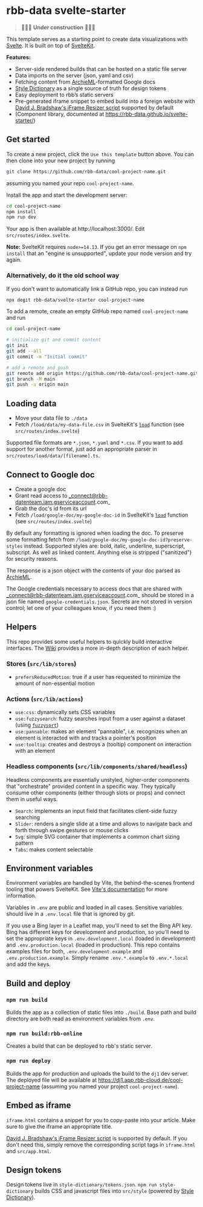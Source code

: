 # rbb-data svelte-starter

> 🚧🚧🚧 **Under construction** 🚧🚧🚧

This template serves as a starting point to create data visualizations with [Svelte](https://svelte.dev/). It is built on top of [SvelteKit](https://kit.svelte.dev/).

**Features:**

- Server-side rendered builds that can be hosted on a static file server
- Data imports on the server (json, yaml and csv)
- Fetching content from [ArchieML](http://archieml.org)-formatted Google docs
- [Style Dictionary](https://amzn.github.io/style-dictionary/#/) as a single source of truth for design tokens
- Easy deployment to rbb’s static servers
- Pre-generated iframe snippet to embed build into a foreign website with [David J. Bradshaw's iFrame Resizer script](https://github.com/davidjbradshaw/iframe-resizer) supported by default
- (Component library, documented at https://rbb-data.github.io/svelte-starter/)

## Get started

To create a new project, click the `Use this template` button above. You can then clone into your new project by running

```bash
git clone https://github.com/rbb-data/cool-project-name.git
```

assuming you named your repo `cool-project-name`.

Install the app and start the development server:

```bash
cd cool-project-name
npm install
npm run dev
```

Your app is then available at http://localhost:3000/. Edit `src/routes/index.svelte`.

**Note:** SvelteKit requires `node>=14.13`. If you get an error message on `npm install` that an "engine is unsupported", update your node version and try again.

### Alternatively, do it the old school way

If you don't want to automatically link a GitHub repo, you can instead run

```bash
npx degit rbb-data/svelte-starter cool-project-name
```

To add a remote, create an empty GitHub repo named `cool-project-name` and run

```bash
cd cool-project-name

# initialize git and commit content
git init
git add --all
git commit -m "Initial commit"

# add a remote and push
git remote add origin https://github.com/rbb-data/cool-project-name.git
git branch -M main
git push -u origin main
```

## Loading data

- Move your data file to `./data`
- Fetch `/load/data/my-data-file.csv` in SvelteKit's [`load`](https://kit.svelte.dev/docs#loading) function (see `src/routes/index.svelte`)

Supported file formats are `*.json`, `*.yaml` and `*.csv`. If you want to add support for another format, just add an appropriate parser in `src/routes/load/data/[filename].ts`.

## Connect to Google doc

- Create a google doc
- Grant read access to _connect@rbb-datenteam.iam.gserviceaccount.com_
- Grab the doc's id from its url
- Fetch `/load/google-doc/my-google-doc-id` in SvelteKit's [`load`](https://kit.svelte.dev/docs#loading) function (see `src/routes/index.svelte`)

By default any formatting is ignored when loading the doc. To preserve some formatting fetch from `/load/google-doc/my-google-doc-id?preserve-styles` instead. Supported styles are: bold, italic, underline, superscript, subscript. As well as linked content. Anything else is stripped ("sanitized") for security reasons.

The response is a json object with the contents of your doc parsed as [ArchieML](http://archieml.org).

The Google credentials necessary to access docs that are shared with _connect@rbb-datenteam.iam.gserviceaccount.com_ should be stored in a json file named `google-credentials.json`. Secrets are not stored in version control; let one of your colleagues know, if you need them :)

## Helpers

This repo provides some useful helpers to quickly build interactive interfaces. The [Wiki](https://github.com/rbb-data/svelte-starter/wiki) provides a more in-depth description of each helper.

### Stores (`src/lib/stores`)

- `prefersReducedMotion`: true if a user has requested to minimize the amount of non-essential motion

### Actions (`src/lib/actions`)

- `use:css`: dynamically sets CSS variables
- `use:fuzzysearch`: fuzzy searches input from a user against a dataset (using [`fuzzysort`](https://github.com/farzher/fuzzysort))
- `use:pannable`: makes an element "pannable", i.e. recognizes when an element is interacted with and tracks a pointer's position
- `use:tooltip`: creates and destroys a (tooltip) component on interaction with an element

### Headless components (`src/lib/components/shared/headless`)

Headless components are essentially unstyled, higher-order components that "orchestrate" provided content in a specific way. They typically consume other components (either through slots or props) and connect them in useful ways.

- `Search`: implements an input field that facilitates client-side fuzzy searching
- `Slider`: renders a single slide at a time and allows to navigate back and forth through swipe gestures or mouse clicks
- `Svg`: simple SVG container that implements a common chart sizing pattern
- `Tabs`: makes content selectable

## Environment variables

Environment variables are handled by Vite, the behind-the-scenes frontend tooling that powers SvelteKit. See [Vite's documentation](https://vitejs.dev/guide/env-and-mode.html) for more information.

Variables in `.env` are public and loaded in all cases. Sensitive variables should live in a `.env.local` file that is ignored by git.

If you use a Bing layer in a Leaflet map, you'll need to set the Bing API key. Bing has different keys for development and production, so you'll need to set the appropriate keys in `.env.development.local` (loaded in development) and `.env.production.local` (loaded in production). This repo contains examples files for both, `.env.development.example` and `.env.production.example`. Simply rename `.env.*.example` to `.env.*.local` and add the keys.

## Build and deploy

### `npm run build`

Builds the app as a collection of static files into `./build`. Base path and build directory are both read as environment variables from `.env`.

### `npm run build:rbb-online`

Creates a build that can be deployed to rbb's static server.

### `npm run deploy`

Builds the app for production and uploads the build to the `dj1` dev server. The deployed file will be available at https://dj1.app.rbb-cloud.de/cool-project-name (assuming you named your project `cool-project-name`).

## Embed as iframe

`iframe.html` contains a snippet for you to copy-paste into your article. Make sure to give the iframe an appropriate title.

[David J. Bradshaw's iFrame Resizer script](https://github.com/davidjbradshaw/iframe-resizer) is supported by default. If you don't need this, simply remove the corresponding script tags in `iframe.html` and `src/app.html`.

## Design tokens

Design tokens live in `style-dictionary/tokens.json`. `npm run style-dictionary` builds CSS and javascript files into `src/style` (powered by [Style Dictionary](https://amzn.github.io/style-dictionary/#/)).
